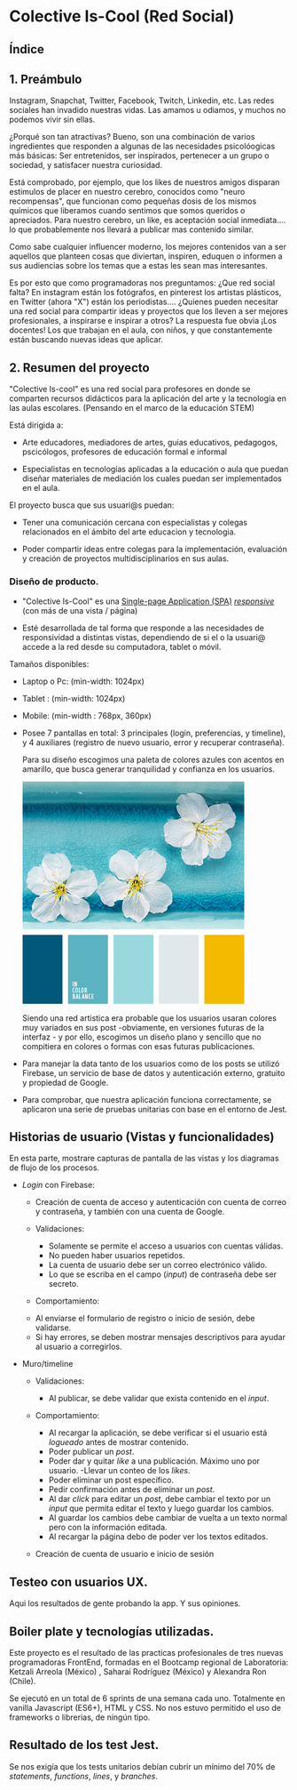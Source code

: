 # Colective Is-Cool (Red Social)

## Índice

## 1. Preámbulo

Instagram, Snapchat, Twitter, Facebook, Twitch, Linkedin, etc. Las redes sociales han invadido nuestras vidas. Las amamos u odiamos, y muchos no podemos vivir sin ellas.

¿Porqué son tan atractivas? Bueno, son una combinación de varios ingredientes que responden a algunas de las necesidades psicolóogicas más básicas: Ser entretenidos, ser inspirados, pertenecer a un grupo o sociedad,  y satisfacer nuestra curiosidad.

Está comprobado, por ejemplo, que los likes de nuestros amigos disparan estimulos de placer en nuestro cerebro, conocidos como "neuro recompensas", que funcionan como pequeñas dosis de los mismos químicos que liberamos cuando sentimos que somos queridos o apreciados. Para nuestro cerebro, un like, es aceptación social inmediata.... lo que probablemente nos llevará a publicar mas contenido similar.   

Como sabe cualquier influencer moderno, los mejores contenidos van a ser aquellos que planteen cosas que diviertan, inspiren, eduquen o informen a sus audiencias sobre los temas que a estas les sean mas interesantes. 

Es por esto que como programadoras nos preguntamos: ¿Que red social falta? En instagram están los fotógrafos, en pinterest los artistas plásticos, en Twitter (ahora "X") están los periodistas.... ¿Quienes pueden necesitar una red social para compartir ideas y proyectos que los lleven a ser mejores profesionales, a inspirarse e inspirar a otros? La respuesta fue obvia ¡Los docentes! Los que trabajan en el aula, con niños, y que constantemente están buscando nuevas ideas que aplicar.

## 2. Resumen del proyecto

"Colective Is-cool" es una red social para profesores en donde se comparten recursos didácticos para la aplicación del arte y la tecnología en las aulas escolares. (Pensando en el marco de la educación STEM)

Está dirigida a:  

* Arte educadores, mediadores de artes, guias educativos, pedagogos, pscicólogos, profesores de educación formal e informal

* Especialistas en tecnologías aplicadas a la educación o aula que puedan diseñar materiales de mediación los cuales puedan ser implementados en el aula.

El proyecto busca que sus usuari@s puedan:

* Tener una comunicación cercana con especialistas y colegas relacionados en el ámbito del arte educacion y tecnologia.

* Poder compartir ideas entre colegas para la implementación, evaluación y creación de proyectos multidisciplinarios en sus aulas.

### Diseño de producto. 

* "Colective Is-Cool" es una [Single-page Application (SPA)](https://es.wikipedia.org/wiki/Single-page_application)
[_responsive_](https://curriculum.laboratoria.la/es/topics/css/02-responsive) (con más de una vista / página)

* Esté desarrollada de tal forma que responde a las necesidades de responsividad a distintas vistas, dependiendo de si el o la usuari@ accede a la red desde su computadora, tablet o móvil.   

Tamaños disponibles: 

   * Laptop o Pc:  (min-width: 1024px)
   * Tablet : (min-width: 1024px)
   * Mobile: (min-width : 768px, 360px)

* Posee 7 pantallas en total: 3 principales (login, preferencias, y timeline), y 4 auxiliares (registro de nuevo usuario, error y recuperar contraseña). 

  Para su diseño escogimos una paleta de colores azules con acentos en amarillo, que busca generar tranquilidad y confianza en los usuarios.
  
  ![paleta-de-colores-azules](src\img\cvetovaya-palitra-2932.png)

   Siendo una red artistica era probable que los usuarios usaran colores muy variados en sus post -obviamente, en versiones futuras de la interfaz - y por ello, escogimos un diseño plano y sencillo que no compitiera en colores o formas con esas futuras publicaciones. 

* Para manejar la data tanto de los usuarios como de los posts se utilizó Firebase, un servicio de base de datos y autenticación externo, gratuito y propiedad de Google. 

* Para comprobar, que nuestra aplicación funciona correctamente, se aplicaron una serie de pruebas unitarias con base en el entorno de Jest. 

## Historias de usuario (Vistas y funcionalidades)

En esta parte, mostrare capturas de pantalla de las vistas y los diagramas de flujo de los procesos. 

* _Login_ con Firebase:
  -  Creación de cuenta de acceso y autenticación con cuenta de correo y contraseña, y también con una cuenta de Google.

  * Validaciones:
    - Solamente se permite el acceso a usuarios con cuentas válidas.
    - No pueden haber usuarios repetidos.
    - La cuenta de usuario debe ser un correo electrónico válido.
    - Lo que se escriba en el campo (_input_) de contraseña debe ser secreto.
    
   * Comportamiento:
    - Al enviarse el formulario de registro o inicio de sesión, debe validarse.
    - Si hay errores, se deben mostrar mensajes descriptivos para ayudar al usuario a corregirlos.

* Muro/timeline
  * Validaciones:
    - Al publicar, se debe validar que exista contenido en el _input_.
  * Comportamiento:
    - Al recargar la aplicación, se debe verificar si el usuario está _logueado_
    antes de mostrar contenido.
    - Poder publicar un _post_.
    - Poder dar y quitar _like_ a una publicación. Máximo uno por usuario.
    -Llevar un conteo de los _likes_.
    - Poder eliminar un post específico.
    - Pedir confirmación antes de eliminar un _post_.
    - Al dar _click_ para editar un _post_, debe cambiar el texto por un _input_
    que permita editar el texto y luego guardar los cambios.
    - Al guardar los cambios debe cambiar de vuelta a un texto normal pero con la
    información editada.
    - Al recargar la página debo de poder ver los textos editados.

  * Creación de cuenta de usuario e inicio de sesión

## Testeo con usuarios UX.

Aqui los resultados de gente probando la app. Y sus opiniones. 


## Boiler plate y tecnologías utilizadas.

Este proyecto es el resultado de las practicas profesionales de tres nuevas programadoras FrontEnd, formadas en el Bootcamp regional de Laboratoria:    Ketzali Arreola (México) , Saharai Rodríguez (México) y Alexandra Ron (Chile). 

Se ejecutó en un total de 6 sprints de una semana cada uno. Totalmente en vanilla Javascript (ES6+), HTML y CSS. No nos estuvo permitido el uso de frameworks o librerias, de ningún tipo.

## Resultado de los test Jest.

Se nos exigía que los tests unitarios debían cubrir un mínimo del 70% de _statements_, _functions_, _lines_, y _branches_.